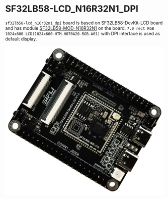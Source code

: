 # SF32LB58-LCD_N16R32N1_DPI
`sf32lb58-lcd_n16r32n1_dpi` board is based on SF32LB58-DevKit-LCD board and 
has module [SF32LB58-MOD-N16R32N1](https://wiki.sifli.com/silicon/%E6%A8%A1%E7%BB%84%E5%9E%8B%E5%8F%B7%E6%8C%87%E5%8D%97.html#sf32lb58-mod) on the board. 
`7.0 rect RGB 1024x600 LCD(1024x600-HTM-H070A20-RGB-A01)` with DPI interface is used as default display.


![board front side](assets/58KIT-T-Look.png)